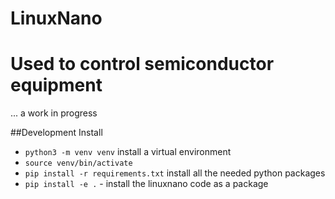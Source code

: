 # LinuxNano
# Used to control semiconductor equipment
... a work in progress

##Development Install
- `python3 -m venv venv` install a virtual environment
- `source venv/bin/activate`
- `pip install -r requirements.txt` install all the needed python packages
- `pip install -e .`  - install the linuxnano code as a package